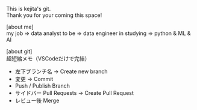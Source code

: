 This is kejita's git.    
Thank you for your coming this space!

[about me]    
my job => data analyst
to be => data engineer
in studying => python & ML & AI

[about git]   
超短縮メモ（VSCodeだけで完結）
- 左下ブランチ名 → Create new branch
- 変更 → Commit
- Push / Publish Branch
- サイドバー Pull Requests → Create Pull Request
- レビュー後 Merge